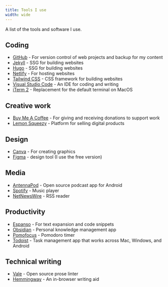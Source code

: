 ```yaml
---
title: Tools I use
width: wide
---
```


A list of the tools and software I use. 

## Coding
- [GitHub](https://github.com/) - For version control of web projects and backup for my content
- [Jekyll](https://jekyllrb.com/) - SSG for building websites
- [Hugo](https://gohugo.io/) - SSG for building websites
- [Netlify](https://www.netlify.com/) - For hosting websites
- [Tailwind CSS](https://tailwindcss.com/) - CSS framework for building websites
- [Visual Studio Code](https://code.visualstudio.com/) - An IDE for coding and writing
- [iTerm 2](https://iterm2.com/) - Replacement for the default terminal on MacOS

## Creative work
- [Buy Me A Coffee](https://www.buymeacoffee.com/heymichellemac) - For giving and receiving donations to support work
- [Lemon Squeezy](https://store.heymichellemac.com/) - Platform for selling digital products

## Design
- [Canva](https://www.canva.com/) - For creating graphics 
- [Figma](https://www.figma.com/) - design tool (I use the free version)

## Media
- [AntennaPod](https://antennapod.org/) - Open source podcast app for Android
- [Spotify](https://www.spotify.com/ie/) - Music player
- [NetNewsWire](https://netnewswire.com/) - RSS reader 

## Productivity
- [Espanso](https://espanso.org/) - For text expansion and code snippets
- [Obsidian](https://obsidian.md/) - Personal knowledge management app
- [Pomofocus](https://pomofocus.io/) - Pomodoro timer
- [Todoist](https://todoist.com/) - Task management app that works across Mac, Windows, and Android

## Technical writing
- [Vale](https://vale.sh/) - Open source prose linter
- [Hemmingway](https://hemingwayapp.com/) - An in-browser writing aid
